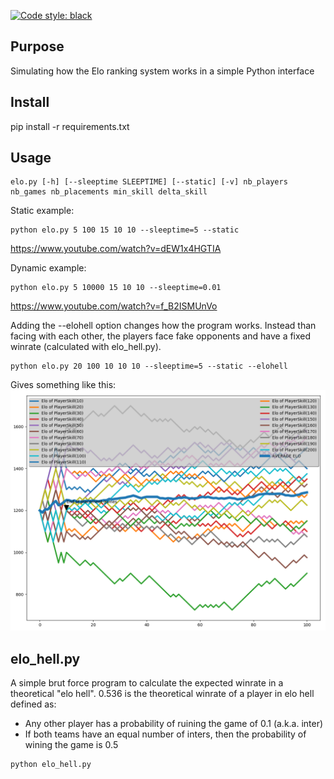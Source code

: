 [![Code style: black](https://img.shields.io/badge/code%20style-black-000000.svg)](https://github.com/ambv/black)

## Purpose
Simulating how the Elo ranking system works in a simple Python interface 

## Install
pip install -r requirements.txt

## Usage
``` 
elo.py [-h] [--sleeptime SLEEPTIME] [--static] [-v] nb_players nb_games nb_placements min_skill delta_skill
```
Static example:
``` 
python elo.py 5 100 15 10 10 --sleeptime=5 --static
``` 
https://www.youtube.com/watch?v=dEW1x4HGTIA

Dynamic example:
``` 
python elo.py 5 10000 15 10 10 --sleeptime=0.01
``` 
https://www.youtube.com/watch?v=f_B2ISMUnVo

Adding the --elohell option changes how the program works. Instead than facing with each other, the players face fake opponents and have a fixed winrate (calculated with elo_hell.py).
```
python elo.py 20 100 10 10 10 --sleeptime=5 --static --elohell
```
Gives something like this:
![elo_hell_dream.png](elo_hell_dream.png)

## elo_hell.py
A simple brut force program to calculate the expected winrate in a theoretical "elo hell".
0.536 is the theoretical winrate of a player in elo hell defined as: 
- Any other player has a probability of ruining the game of 0.1 (a.k.a. inter)
- If both teams have an equal number of inters, then the probability of wining the game is 0.5

``` 
python elo_hell.py
``` 


